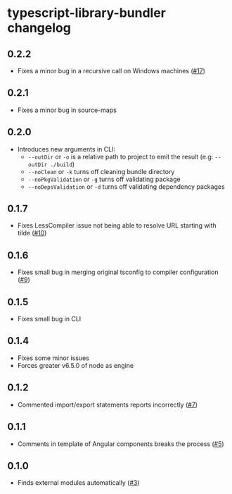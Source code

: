 # typescript-library-bundler changelog

## 0.2.2

* Fixes a minor bug in a recursive call on Windows machines ([#17](https://github.com/aminpaks/typescript-library-bundler/issues/17))

## 0.2.1

* Fixes a minor bug in source-maps

## 0.2.0

* Introduces new arguments in CLI:
  * `--outDir` or `-o` is a relative path to project to emit the result (e.g: `--outDir ./build`)
  * `--noClean` or `-k` turns off cleaning bundle directory
  * `--noPkgValidation` or `-g` turns off validating package
  * `--noDepsValidation` or `-d` turns off validating dependency packages

## 0.1.7

* Fixes LessCompiler issue not being able to resolve URL starting with tilde ([#10](https://github.com/aminpaks/typescript-library-bundler/issues/10))

## 0.1.6

* Fixes small bug in merging original tsconfig to compiler configuration ([#9](https://github.com/aminpaks/typescript-library-bundler/issues/9))

## 0.1.5

* Fixes small bug in CLI

## 0.1.4

* Fixes some minor issues
* Forces greater v6.5.0 of node as engine

## 0.1.2

* Commented import/export statements reports incorrectly ([#7](https://github.com/aminpaks/typescript-library-bundler/pull/7))

## 0.1.1

* Comments in template of Angular components breaks the process ([#5](https://github.com/aminpaks/typescript-library-bundler/pull/5))

## 0.1.0

* Finds external modules automatically ([#3](https://github.com/aminpaks/typescript-library-bundler/pull/3))

